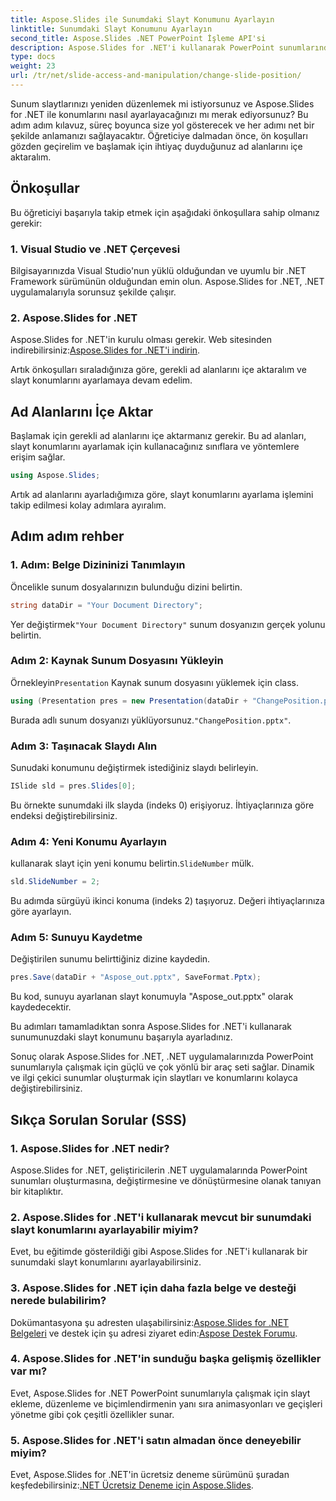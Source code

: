 ```yaml
---
title: Aspose.Slides ile Sunumdaki Slayt Konumunu Ayarlayın
linktitle: Sunumdaki Slayt Konumunu Ayarlayın
second_title: Aspose.Slides .NET PowerPoint İşleme API'si
description: Aspose.Slides for .NET'i kullanarak PowerPoint sunumlarında slayt konumlarını nasıl ayarlayacağınızı öğrenin. Sunum becerilerinizi geliştirin!
type: docs
weight: 23
url: /tr/net/slide-access-and-manipulation/change-slide-position/
---
```


Sunum slaytlarınızı yeniden düzenlemek mi istiyorsunuz ve Aspose.Slides for .NET ile konumlarını nasıl ayarlayacağınızı mı merak ediyorsunuz? Bu adım adım kılavuz, süreç boyunca size yol gösterecek ve her adımı net bir şekilde anlamanızı sağlayacaktır. Öğreticiye dalmadan önce, ön koşulları gözden geçirelim ve başlamak için ihtiyaç duyduğunuz ad alanlarını içe aktaralım.

## Önkoşullar

Bu öğreticiyi başarıyla takip etmek için aşağıdaki önkoşullara sahip olmanız gerekir:

### 1. Visual Studio ve .NET Çerçevesi

Bilgisayarınızda Visual Studio'nun yüklü olduğundan ve uyumlu bir .NET Framework sürümünün olduğundan emin olun. Aspose.Slides for .NET, .NET uygulamalarıyla sorunsuz şekilde çalışır.

### 2. Aspose.Slides for .NET

 Aspose.Slides for .NET'in kurulu olması gerekir. Web sitesinden indirebilirsiniz:[Aspose.Slides for .NET'i indirin](https://releases.aspose.com/slides/net/).

Artık önkoşulları sıraladığınıza göre, gerekli ad alanlarını içe aktaralım ve slayt konumlarını ayarlamaya devam edelim.

## Ad Alanlarını İçe Aktar

Başlamak için gerekli ad alanlarını içe aktarmanız gerekir. Bu ad alanları, slayt konumlarını ayarlamak için kullanacağınız sınıflara ve yöntemlere erişim sağlar.

```csharp
using Aspose.Slides;
```

Artık ad alanlarını ayarladığımıza göre, slayt konumlarını ayarlama işlemini takip edilmesi kolay adımlara ayıralım.

## Adım adım rehber

### 1. Adım: Belge Dizininizi Tanımlayın

Öncelikle sunum dosyalarınızın bulunduğu dizini belirtin.

```csharp
string dataDir = "Your Document Directory";
```

 Yer değiştirmek`"Your Document Directory"` sunum dosyanızın gerçek yolunu belirtin.

### Adım 2: Kaynak Sunum Dosyasını Yükleyin

 Örnekleyin`Presentation` Kaynak sunum dosyasını yüklemek için class.

```csharp
using (Presentation pres = new Presentation(dataDir + "ChangePosition.pptx"))
```

 Burada adlı sunum dosyanızı yüklüyorsunuz.`"ChangePosition.pptx"`.

### Adım 3: Taşınacak Slaydı Alın

Sunudaki konumunu değiştirmek istediğiniz slaydı belirleyin.

```csharp
ISlide sld = pres.Slides[0];
```

Bu örnekte sunumdaki ilk slayda (indeks 0) erişiyoruz. İhtiyaçlarınıza göre endeksi değiştirebilirsiniz.

### Adım 4: Yeni Konumu Ayarlayın

 kullanarak slayt için yeni konumu belirtin.`SlideNumber` mülk.

```csharp
sld.SlideNumber = 2;
```

Bu adımda sürgüyü ikinci konuma (indeks 2) taşıyoruz. Değeri ihtiyaçlarınıza göre ayarlayın.

### Adım 5: Sunuyu Kaydetme

Değiştirilen sunumu belirttiğiniz dizine kaydedin.

```csharp
pres.Save(dataDir + "Aspose_out.pptx", SaveFormat.Pptx);
```

Bu kod, sunuyu ayarlanan slayt konumuyla "Aspose_out.pptx" olarak kaydedecektir.

Bu adımları tamamladıktan sonra Aspose.Slides for .NET'i kullanarak sunumunuzdaki slayt konumunu başarıyla ayarladınız.

Sonuç olarak Aspose.Slides for .NET, .NET uygulamalarınızda PowerPoint sunumlarıyla çalışmak için güçlü ve çok yönlü bir araç seti sağlar. Dinamik ve ilgi çekici sunumlar oluşturmak için slaytları ve konumlarını kolayca değiştirebilirsiniz.

## Sıkça Sorulan Sorular (SSS)

### 1. Aspose.Slides for .NET nedir?

Aspose.Slides for .NET, geliştiricilerin .NET uygulamalarında PowerPoint sunumları oluşturmasına, değiştirmesine ve dönüştürmesine olanak tanıyan bir kitaplıktır.

### 2. Aspose.Slides for .NET'i kullanarak mevcut bir sunumdaki slayt konumlarını ayarlayabilir miyim?

Evet, bu eğitimde gösterildiği gibi Aspose.Slides for .NET'i kullanarak bir sunumdaki slayt konumlarını ayarlayabilirsiniz.

### 3. Aspose.Slides for .NET için daha fazla belge ve desteği nerede bulabilirim?

 Dokümantasyona şu adresten ulaşabilirsiniz:[Aspose.Slides for .NET Belgeleri](https://reference.aspose.com/slides/net/) ve destek için şu adresi ziyaret edin:[Aspose Destek Forumu](https://forum.aspose.com/).

### 4. Aspose.Slides for .NET'in sunduğu başka gelişmiş özellikler var mı?

Evet, Aspose.Slides for .NET PowerPoint sunumlarıyla çalışmak için slayt ekleme, düzenleme ve biçimlendirmenin yanı sıra animasyonları ve geçişleri yönetme gibi çok çeşitli özellikler sunar.

### 5. Aspose.Slides for .NET'i satın almadan önce deneyebilir miyim?

 Evet, Aspose.Slides for .NET'in ücretsiz deneme sürümünü şuradan keşfedebilirsiniz:[.NET Ücretsiz Deneme için Aspose.Slides](https://releases.aspose.com/).